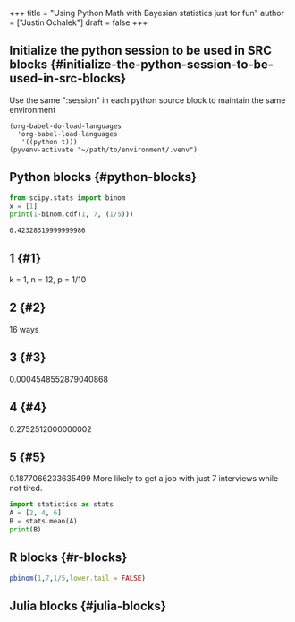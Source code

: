 +++
title = "Using Python Math with Bayesian statistics just for fun"
author = ["Justin Ochalek"]
draft = false
+++

## Initialize the python session to be used in SRC blocks {#initialize-the-python-session-to-be-used-in-src-blocks}

Use the same ":session" in each python source block to maintain the same environment

```emacs-lisp
(org-babel-do-load-languages
  'org-babel-load-languages
   '((python t)))
(pyvenv-activate "~/path/to/environment/.venv")
```


## Python blocks {#python-blocks}

```python
from scipy.stats import binom
x = [1]
print(1-binom.cdf(1, 7, (1/5)))


```

```text
0.42328319999999986
```


## 1 {#1}

k = 1, n = 12, p = 1/10


## 2 {#2}

16 ways


## 3 {#3}

0.0004548552879040868


## 4 {#4}

0.2752512000000002


## 5 {#5}

0.1877066233635499
More likely to get a job with just 7 interviews while not tired.

```python
import statistics as stats
A = [2, 4, 6]
B = stats.mean(A)
print(B)

```


## R blocks {#r-blocks}

```R
pbinom(1,7,1/5,lower.tail = FALSE)

```


## Julia blocks {#julia-blocks}

```julia


```
